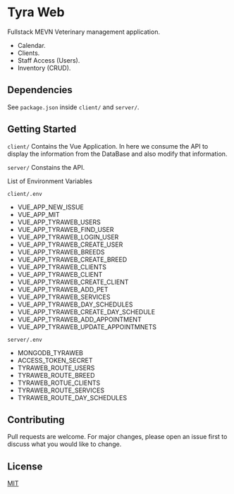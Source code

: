 # Tyra Web
Fullstack MEVN Veterinary management application.
- Calendar.
- Clients.
- Staff Access (Users).
- Inventory (CRUD).

## Dependencies
See ```package.json``` inside ```client/``` and ```server/```.

## Getting Started
```client/```
Contains the Vue Application. In here we consume the API to display the
information from the DataBase and also modify that information.

```server/```
Constains the API.

List of Environment Variables

```client/.env```
- VUE_APP_NEW_ISSUE
- VUE_APP_MIT
- VUE_APP_TYRAWEB_USERS
- VUE_APP_TYRAWEB_FIND_USER
- VUE_APP_TYRAWEB_LOGIN_USER
- VUE_APP_TYRAWEB_CREATE_USER
- VUE_APP_TYRAWEB_BREEDS
- VUE_APP_TYRAWEB_CREATE_BREED
- VUE_APP_TYRAWEB_CLIENTS
- VUE_APP_TYRAWEB_CLIENT
- VUE_APP_TYRAWEB_CREATE_CLIENT
- VUE_APP_TYRAWEB_ADD_PET
- VUE_APP_TYRAWEB_SERVICES
- VUE_APP_TYRAWEB_DAY_SCHEDULES
- VUE_APP_TYRAWEB_CREATE_DAY_SCHEDULE
- VUE_APP_TYRAWEB_ADD_APPOINTMENT
- VUE_APP_TYRAWEB_UPDATE_APPOINTMNETS

```server/.env```
- MONGODB_TYRAWEB
- ACCESS_TOKEN_SECRET
- TYRAWEB_ROUTE_USERS
- TYRAWEB_ROUTE_BREED
- TYRAWEB_ROTUE_CLIENTS
- TYRAWEB_ROUTE_SERVICES
- TYRAWEB_ROUTE_DAY_SCHEDULES

## Contributing
Pull requests are welcome. For major changes, please open an issue first
to discuss what you would like to change.

## License
[MIT](https://mit-license.org/)
